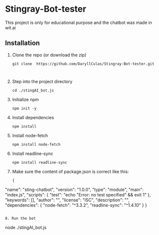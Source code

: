 # Stingray-Bot-tester
This project is only for educational purpose and the chatbot was made in wit.ai 


## Installation 
1. Clone the repo (or download the zip)
   ```
   git clone  https://github.com/DaryllCulas/Stingray-Bot-tester.git

  
   ```

2. Step into the project directory
   ```
   cd ./stingAI_bot.js

   ```

3. Initialize npm
   ```
   npm init -y

   ```

4. Install dependencies
   ```
   npm install

   ```

5. Install node-fetch
   ```
   npm install node-fetch

   ```

6. Install readline-sync
   ```
   npm install readline-sync

   ```

7. Make sure the content of package.json is correct like this:
   ```
   {
  "name": "sting-chatbot",
  "version": "1.0.0",
  "type": "module",
  "main": "index.js",
  "scripts": {
    "test": "echo \"Error: no test specified\" && exit 1"
  },
  "keywords": [],
  "author": "",
  "license": "ISC",
  "description": "",
  "dependencies": {
    "node-fetch": "^3.3.2",
    "readline-sync": "^1.4.10"
  }
    }

   ```

8. Run the bot
   ```
   node ./stingAI_bot.js

   ```


